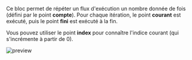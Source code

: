 Ce bloc permet de répéter un flux d'exécution un nombre donnée de fois (défini par le point **compte**). Pour chaque itération, le point **courant** est exécuté, puis le point **fini** est exécuté à la fin.

Vous pouvez utiliser le point **index** pour connaître l'indice courant (qui s'incrémente à partir de 0).

![preview](/images/controls/forLoop-fr.png)